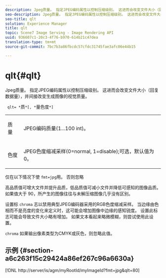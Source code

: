 ```yaml
---
description: Jpeg质量。 指定JPEG编码属性以控制压缩级别。 这进而会改变文件大小（回复数据量），并间接改变生成图像的视觉质量。
seo-description: Jpeg质量。 指定JPEG编码属性以控制压缩级别。 这进而会改变文件大小（回复数据量），并间接改变生成图像的视觉质量。
seo-title: qlt
solution: Experience Manager
title: qlt
topic: Scene7 Image Serving - Image Rendering API
uuid: 936607c1-20c3-4f76-b970-614b21c47dea
translation-type: tm+mt
source-git-commit: 7bc7b3a86fbcdc57cfdc31745fae3afc06e44b15

---
```



# qlt{#qlt}

Jpeg质量。 指定JPEG编码属性以控制压缩级别。 这进而会改变文件大小（回复数据量），并间接改变生成图像的视觉质量。

` qlt= *`质`*[, *`量色度`*]`

<table id="simpletable_D080D15922CE4EF4B707282A4D45739A"> 
 <tr class="strow"> 
  <td class="stentry"> <p> <span class="codeph"> <span class="varname"> 质 </span> 量 </span> </p> </td> 
  <td class="stentry"> <p>JPEG编码质量(1...100 int)。 </p> </td> 
 </tr> 
 <tr class="strow"> 
  <td class="stentry"> <p> <span class="codeph"> <span class="varname"> 色度 </span></span> </p> </td> 
  <td class="stentry"> <p>JPEG色度缩减采样(0=normal, 1=disable);可选，默认值为0。 </p> </td> 
 </tr> 
</table>

仅在以下情况下使 `fmt=jpg`用。 否则忽略

高品质值可增大文件并提升品质，低品质值可减小文件并降低可感知的图像品质。如果值大于 90，所产生的图像往往与未解压缩图像几乎没有区别。

设置标 `chroma` 志以禁用典型JPEG编码器采用的RGB色度缩减采样。 当边缘由色相而不是亮度的变化来定义时，这可能会增加图像中边缘的感知锐度。 设置此标志可能会导致文件大小略有增加。 如果文本看起来略微模糊，则尝试使用此设置。

`chroma` 如果输出像素类型为CMYK或灰色，则忽略此值。

## 示例 {#section-a6c263f15c29424a86ef267c96a6630a}

[!DNL http://server/is/agm/myRootId/myImageId?fmt=jpg&qlt=80]
